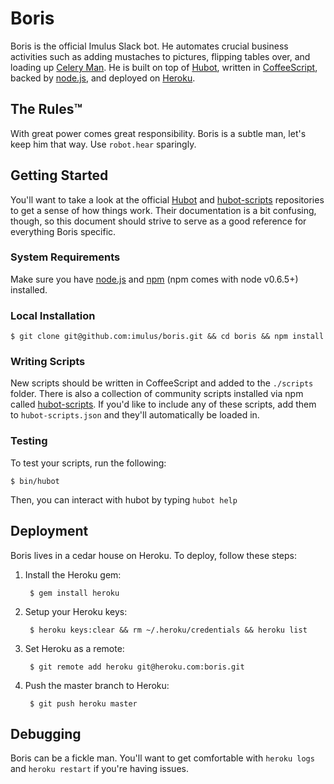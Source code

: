 # Boris

Boris is the official Imulus Slack bot. He automates crucial business activities such as adding mustaches to pictures, flipping tables over, and loading up [Celery Man](http://www.youtube.com/watch?v=XWX4GUYGQXQ). He is built on top of [Hubot](https://github.com/github/hubot), written in [CoffeeScript](http://coffeescript.org/), backed by [node.js](http://nodejs.org/), and deployed on [Heroku](http://www.heroku.com/).

## The Rules™

With great power comes great responsibility. Boris is a subtle man, let's keep him that way. Use `robot.hear` sparingly.

## Getting Started

You'll want to take a look at the official [Hubot](https://github.com/github/hubot) and [hubot-scripts](https://github.com/github/hubot-scripts) repositories to get a sense of how things work. Their documentation is a bit confusing, though, so this document should strive to serve as a good reference for everything Boris specific.

### System Requirements

Make sure you have [node.js](http://nodejs.org/) and [npm](http://npmjs.org/) (npm comes with node v0.6.5+) installed.

### Local Installation

    $ git clone git@github.com:imulus/boris.git && cd boris && npm install

### Writing Scripts

New scripts should be written in CoffeeScript and added to the `./scripts` folder. There is also a collection of community scripts installed via npm called [hubot-scripts](https://github.com/github/hubot-scripts). If you'd like to include any of these scripts, add them to `hubot-scripts.json` and they'll automatically be loaded in.

### Testing

To test your scripts, run the following:

    $ bin/hubot

Then, you can interact with hubot by typing `hubot help`

## Deployment

Boris lives in a cedar house on Heroku. To deploy, follow these steps:

1. Install the Heroku gem:

        $ gem install heroku

2. Setup your Heroku keys:

        $ heroku keys:clear && rm ~/.heroku/credentials && heroku list

3. Set Heroku as a remote:

        $ git remote add heroku git@heroku.com:boris.git

4. Push the master branch to Heroku:

        $ git push heroku master

## Debugging

Boris can be a fickle man. You'll want to get comfortable with `heroku logs` and `heroku restart` if you're having issues.
